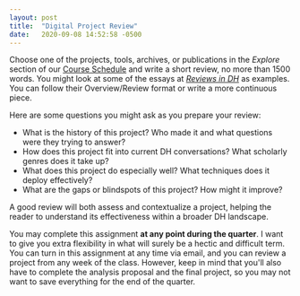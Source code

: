 ```yaml
---
layout: post
title:  "Digital Project Review"
date:   2020-09-08 14:52:58 -0500
---
```


Choose one of the projects, tools, archives, or publications in the *Explore* section of our [Course Schedule](/schedule) and write a short review, no more than 1500 words. You might look at some of the essays at [*Reviews in DH*](https://reviewsindh.pubpub.org/) as examples. You can follow their Overview/Review format or write a more continuous piece.

Here are some questions you might ask as you prepare your review:

- What is the history of this project? Who made it and what questions were they trying to answer?
- How does this project fit into current DH conversations? What scholarly genres does it take up?
- What does this project do especially well? What techniques does it deploy effectively?
- What are the gaps or blindspots of this project? How might it improve?

A good review will both assess and contextualize a project, helping the reader to understand its effectiveness within a broader DH landscape.

You may complete this assignment **at any point during the quarter**. I want to give you extra flexibility in what will surely be a hectic and difficult term. You can turn in this assignment at any time via email, and you can review a project from any week of the class. However, keep in mind that you'll also have to complete the analysis proposal and the final project, so you may not want to save everything for the end of the quarter.
